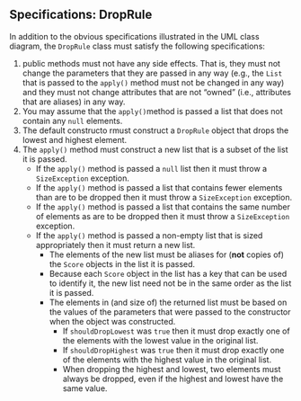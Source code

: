 ## **Specifications:** DropRule

In addition to the obvious specifications illustrated in the UML class diagram, the `DropRule` class must satisfy the following specifications:

1. public methods must not have any side effects. That is, they must not change the parameters that they are passed in any way (e.g., the `List` that is passed to the `apply()` method must not be changed in any way) and they must not change attributes that are not “owned” (i.e., attributes that are aliases) in any way.
2. You may assume that the `apply()`method is passed a list that does not contain any `null` elements.
3. The default constructo rmust construct a `DropRule` object that drops the lowest and highest element.
4. The `apply()` method must construct a new list that is a subset of the list it is passed.
   + If the `apply()` method is passed a `null` list then it must throw a `SizeException` exception.
   + If the `apply()` method is passed a list that contains fewer elements than are to be dropped then it must throw a `SizeException` exception.
   + If the `apply()` method is passed a list that contains the same number of elements as are to be dropped then it must throw a `SizeException` exception.
   + If the `apply()` method is passed a non-empty list that is sized appropriately then it must return a new list.
     + The elements of the new list must be aliases for (**not** copies of) the `Score` objects in the list it is passed.
     + Because each `Score` object in the list has a key that can be used to identify it, the new list need not be in the same order as the list it is passed.
     + The elements in (and size of) the returned list must be based on the values of the parameters that were passed to the constructor when the object was constructed.
       + If `shouldDropLowest` was `true` then it must drop exactly one of the elements with the lowest value in the original list. 
       + If `shouldDropHighest` was `true` then it must drop exactly one of the elements with the highest value in the original list. 
       + When dropping the highest and lowest, two elements must always be dropped, even if the highest and lowest have the same value.